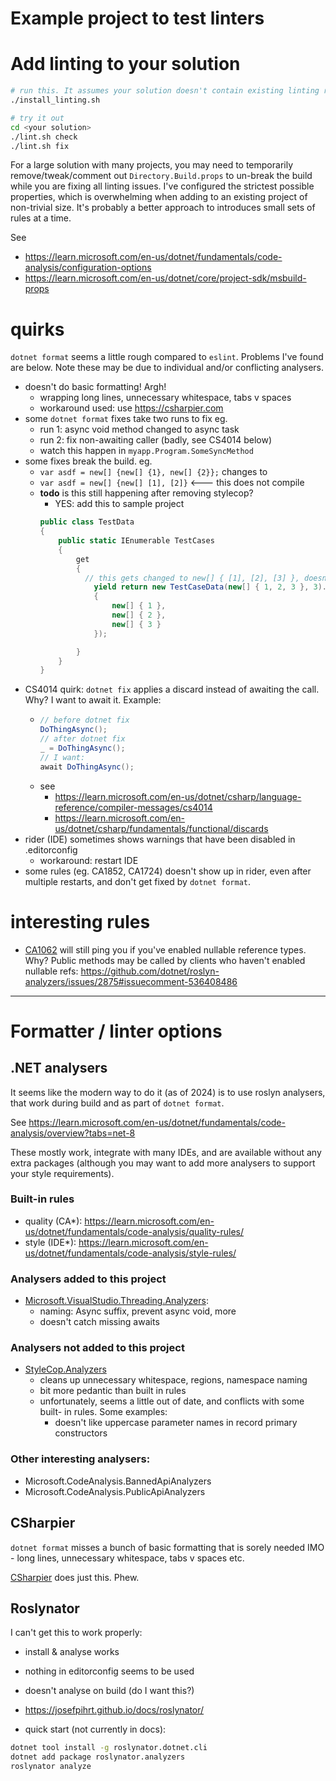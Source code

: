 # Example project to test linters


# Add linting to your solution
```sh
# run this. It assumes your solution doesn't contain existing linting resources.
./install_linting.sh

# try it out
cd <your solution>
./lint.sh check
./lint.sh fix
```

For a large solution with many projects, you may need to temporarily
remove/tweak/comment out `Directory.Build.props` to un-break the build while you
are fixing all linting issues. I've configured the strictest possible
properties, which is overwhelming when adding to an existing project of
non-trivial size. It's probably a better approach to introduces small sets of
rules at a time.

See
- https://learn.microsoft.com/en-us/dotnet/fundamentals/code-analysis/configuration-options
- https://learn.microsoft.com/en-us/dotnet/core/project-sdk/msbuild-props


# quirks
`dotnet format` seems a little rough compared to `eslint`. Problems I've found
are below. Note these may be due to individual and/or conflicting analysers.

- doesn't do basic formatting! Argh!
    - wrapping long lines, unnecessary whitespace, tabs v spaces
    - workaround used: use https://csharpier.com
- some `dotnet format` fixes take two runs to fix eg.
    - run 1: async void method changed to async task
    - run 2: fix non-awaiting caller (badly, see CS4014 below)
    - watch this happen in `myapp.Program.SomeSyncMethod`
- some fixes break the build. eg.
    - `var asdf = new[] {new[] {1}, new[] {2}};` changes to
    - `var asdf = new[] {new[] [1], [2]}` <--- this does not compile
    - **todo** is this still happening after removing stylecop?
      - YES: add this to sample project
      ```cs
      public class TestData
      {
          public static IEnumerable TestCases
          {
              get
              {
                // this gets changed to new[] { [1], [2], [3] }, doesn't compile
                  yield return new TestCaseData(new[] { 1, 2, 3 }, 3).Returns(new[]
                  {
                      new[] { 1 },
                      new[] { 2 },
                      new[] { 3 }
                  });

              }
          }
      }
      ```
- CS4014 quirk: `dotnet fix` applies a discard instead of awaiting the call.
  Why? I want to await it. Example:
    - ```cs
      // before dotnet fix
      DoThingAsync();
      // after dotnet fix
      _ = DoThingAsync();
      // I want:
      await DoThingAsync();
      ```
    - see
        - https://learn.microsoft.com/en-us/dotnet/csharp/language-reference/compiler-messages/cs4014
        - https://learn.microsoft.com/en-us/dotnet/csharp/fundamentals/functional/discards
- rider (IDE) sometimes shows warnings that have been disabled in .editorconfig
    - workaround: restart IDE
- some rules (eg. CA1852, CA1724) doesn't show up in rider, even after multiple
  restarts, and don't get fixed by `dotnet format`.

# interesting rules
- [CA1062](https://learn.microsoft.com/en-us/dotnet/fundamentals/code-analysis/quality-rules/ca1062)
  will still ping you if you've enabled nullable reference types. Why? Public
  methods may be called by clients who haven't enabled nullable refs: https://github.com/dotnet/roslyn-analyzers/issues/2875#issuecomment-536408486


--------------------------------------------------------------

# Formatter / linter options
## .NET analysers
It seems like the modern way to do it (as of 2024) is to use roslyn analysers,
that work during build and as part of `dotnet format`.

See https://learn.microsoft.com/en-us/dotnet/fundamentals/code-analysis/overview?tabs=net-8

These mostly work, integrate with many IDEs, and are available without any extra
packages (although you may want to add more analysers to support your style
requirements).

### Built-in rules
- quality (CA*): https://learn.microsoft.com/en-us/dotnet/fundamentals/code-analysis/quality-rules/
- style (IDE*): https://learn.microsoft.com/en-us/dotnet/fundamentals/code-analysis/style-rules/

### Analysers added to this project
- [Microsoft.VisualStudio.Threading.Analyzers](https://github.com/microsoft/vs-threading/blob/main/doc/analyzers/index.md):
    - naming: Async suffix, prevent async void, more
    - doesn't catch missing awaits

### Analysers not added to this project
- [StyleCop.Analyzers](https://github.com/DotNetAnalyzers/StyleCopAnalyzers)
    - cleans up unnecessary whitespace, regions, namespace naming
    - bit more pedantic than built in rules
    - unfortunately, seems a little out of date, and conflicts with some built-
      in rules. Some examples:
        - doesn't like uppercase parameter names in record primary constructors

### Other interesting analysers:
- Microsoft.CodeAnalysis.BannedApiAnalyzers
- Microsoft.CodeAnalysis.PublicApiAnalyzers


## CSharpier
`dotnet format` misses a bunch of basic formatting that is sorely needed IMO -
long lines, unnecessary whitespace, tabs v spaces etc.

[CSharpier](https://csharpier.com/) does just this. Phew.


## Roslynator
I can't get this to work properly:
- install & analyse works
- nothing in editorconfig seems to be used
- doesn't analyse on build (do I want this?)

- https://josefpihrt.github.io/docs/roslynator/
- quick start (not currently in docs):
```sh
dotnet tool install -g roslynator.dotnet.cli
dotnet add package roslynator.analyzers
roslynator analyze
```
